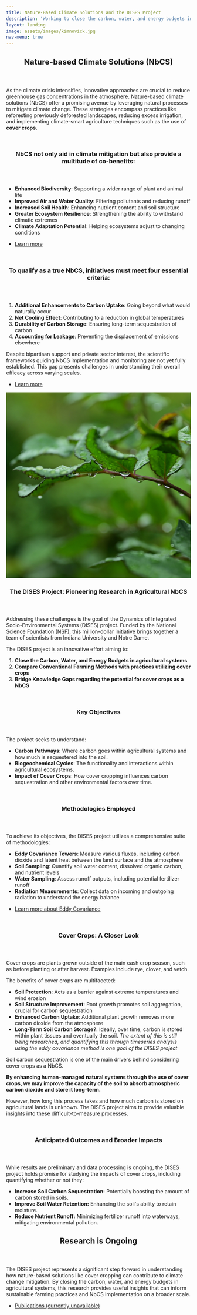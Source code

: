 ```yaml
---
title: Nature-Based Climate Solutions and the DISES Project
description: 'Working to close the carbon, water, and energy budgets in Indiana agricultural systems'
layout: landing
image: assets/images/kimnovick.jpg
nav-menu: true
---
```


<style>
figcaption {
    font-size: smaller;
    font-style: italic;
}
/* Fixed-size container for images */
.image {
    width: 100%;
    height: 500px; /* Set your desired fixed height */
    object-fit: contain;
}

</style>

<!-- Main -->
<div id="main">

<!-- Section 1 -->
<section id="one">
    <div class="inner">
        <header class="major">
            <h2>Nature-based Climate Solutions (NbCS)</h2>
        </header>
        <p>As the climate crisis intensifies, innovative approaches are crucial to reduce greenhouse gas concentrations in the atmosphere. Nature-based climate solutions (NbCS) offer a promising avenue by leveraging natural processes to mitigate climate change. These strategies encompass practices like reforesting previously deforested landscapes, reducing excess irrigation, and implementing climate-smart agriculture techniques such as the use of <b>cover crops</b>.</p>
    </div>
</section>

<!-- Sections -->
<section id="two" class="spotlights">
    <!-- Section 2 -->
    <section>
        <a href="generic.html" class="image">
            <img src="{% link images/wind.jpeg %}" alt="" data-position="center center" />
        </a> 
        <div class="content">
            <div class="inner">
                <header class="major">
                    <h3>NbCS not only aid in climate mitigation but also provide a multitude of co-benefits:</h3>
                </header>
                <ul>
                    <li><b>Enhanced Biodiversity</b>: Supporting a wider range of plant and animal life</li>
                    <li><b>Improved Air and Water Quality</b>: Filtering pollutants and reducing runoff</li>
                    <li><b>Increased Soil Health</b>: Enhancing nutrient content and soil structure</li>
                    <li><b>Greater Ecosystem Resilience</b>: Strengthening the ability to withstand climatic extremes</li>
                    <li><b>Climate Adaptation Potential</b>: Helping ecosystems adjust to changing conditions</li>
                </ul>
                <ul class="actions">
                    <li><a href="https://oneill.indiana.edu/faculty-research/research/climate/index.html" class="button">Learn more</a></li>
                </ul>
            </div>
        </div>
    </section>
    <!-- Section 3 -->
    <section>
        <a href="generic.html" class="image">
            <img src="{% link images/other.jpeg %}" alt="" data-position="center center" />
        </a> 
        <div class="content">
            <div class="inner">
                <header class="major">
                    <h3>To qualify as a true NbCS, initiatives must meet four essential criteria:</h3>
                </header>
                <ol>
                    <li><b>Additional Enhancements to Carbon Uptake</b>: Going beyond what would naturally occur</li>
                    <li><b>Net Cooling Effect</b>: Contributing to a reduction in global temperatures</li>
                    <li><b>Durability of Carbon Storage</b>: Ensuring long-term sequestration of carbon</li>
                    <li><b>Accounting for Leakage</b>: Preventing the displacement of emissions elsewhere</li>
                </ol>
                <p>Despite bipartisan support and private sector interest, the scientific frameworks guiding NbCS implementation and monitoring are not yet fully established. This gap presents challenges in understanding their overall efficacy across varying scales.</p>
                <ul class="actions">
                    <li><a href="https://oneill.indiana.edu/faculty-research/research/climate/index.html" class="button">Learn more</a></li>
                </ul>
            </div>
        </div>
    </section>
    <!-- Section 4 -->
    <section>
        <a href="generic.html" class="image">
            <img src="images/precip.jpeg" alt="" data-position="center center" />
        </a> 
        <div class="content">
            <div class="inner">
                <header class="major">
                    <h3>The DISES Project: Pioneering Research in Agricultural NbCS</h3>
                </header>
                <p>Addressing these challenges is the goal of the Dynamics of Integrated Socio-Environmental Systems (DISES) project. Funded by the National Science Foundation (NSF), this million-dollar initiative brings together a team of scientists from Indiana University and Notre Dame. </p>
                <p>The DISES project is an innovative effort aiming to:</p>
                <ol>
                    <li><b>Close the Carbon, Water, and Energy Budgets in agricultural systems</b></li>
                    <li><b>Compare Conventional Farming Methods with practices utilizing cover crops</b></li>
                    <li><b>Bridge Knowledge Gaps regarding the potential for cover crops as a NbCS</b></li>
                </ol>
            </div>
        </div>
    </section>
    <!-- Section 5 -->
    <section>
        <a href="generic.html" class="image">
            <img src="{% link images/soil.jpeg %}" alt="" data-position="center center" />
        </a>
        <div class="content">
            <div class="inner">
                <header class="major">
                    <h3>Key Objectives</h3>
                </header>
                <p>The project seeks to understand:</p>
                <ul>
                    <li><b>Carbon Pathways</b>: Where carbon goes within agricultural systems and how much is sequestered into the soil.</li>
                    <li><b>Biogeochemical Cycles</b>: The functionality and interactions within agricultural ecosystems.</li>
                    <li><b>Impact of Cover Crops</b>: How cover cropping influences carbon sequestration and other environmental factors over time.</li>
                </ul>
            </div>
        </div>
    </section>
    <!-- Section 6  -->
    <section>
        <a href="generic.html" class="image">
            <img src="{% link images/eddy_cov_ex.png %}" alt="" data-position="center center" />
        </a>
        <div class="content">
            <div class="inner">
                <header class="major">
                    <h3>Methodologies Employed</h3>
                </header>
                <p>To achieve its objectives, the DISES project utilizes a comprehensive suite of methodologies:</p>
                <ul>
                    <li><b>Eddy Covariance Towers</b>: Measure various fluxes, including carbon dioxide and latent heat between the land surface and the atmosphere</li>
                    <li><b>Soil Sampling</b>: Quantify soil water content, dissolved organic carbon, and nutrient levels</li>
                    <li><b>Water Sampling</b>: Assess runoff outputs, including potential fertilizer runoff</li>
                    <li><b>Radiation Measurements</b>: Collect data on incoming and outgoing radiation to understand the energy balance</li>
                </ul>
                <ul class="actions">
                    <li><a href="https://kesondrakey.github.io/FluxTowers.html" class="button">Learn more about Eddy Covariance</a></li>
                </ul>
            </div>
        </div>
    </section>
    <!-- Section 7 -->
    <section>
        <a href="generic.html" class="image">
            <img src="{% link images/redclover.jpg %}" alt="" data-position="center center" />
        </a>
        <div class="content">
            <div class="inner">
                <header class="major">
                    <h3>Cover Crops: A Closer Look</h3>
                </header>
                <p>Cover crops are plants grown outside of the main cash crop season, such as before planting or after harvest. Examples include rye, clover, and vetch. </p>
                <p>The benefits of cover crops are multifaceted:</p>
                <ul>
                    <li><b>Soil Protection</b>: Acts as a barrier against extreme temperatures and wind erosion</li>
                    <li><b>Soil Structure Improvement</b>: Root growth promotes soil aggregation, crucial for carbon sequestration</li>
                    <li><b>Enhanced Carbon Uptake</b>: Additional plant growth removes more carbon dioxide from the atmosphere</li>
                    <li><b>Long-Term Soil Carbon Storage?</b>: Ideally, over time, carbon is stored within plant tissues and eventually the soil. <i>The extent of this is still being researched, and quantifying this through timeseries analysis using the eddy covariance method is one goal of the DISES project</i></li>
                </ul>
                <p>Soil carbon sequestration is one of the main drivers behind considering cover crops as a NbCS.</p>
                <p><b>By enhancing human-managed natural systems through the use of cover crops, we may improve the capacity of the soil to absorb atmospheric carbon dioxide and store it long-term.</b></p>
                <p>However, how long this process takes and how much carbon is stored on agricultural lands is unknown. The DISES project aims to provide valuable insights into these difficult-to-measure processes.</p>
            </div>
        </div>
    </section>
    <!-- Section 8  -->
    <section>
        <a href="generic.html" class="image">
            <img src="{% link images/netrad.jpeg %}" alt="" data-position="center center" />
        </a>
        <div class="content">
            <div class="inner">
                <header class="major">
                    <h3>Anticipated Outcomes and Broader Impacts</h3>
                </header>
                <p>While results are preliminary and data processing is ongoing, the DISES project holds promise for studying the impacts of cover crops, including quantifying whether or not they:</p>
                <ul>
                    <li><b>Increase Soil Carbon Sequestration:</b> Potentially boosting the amount of carbon stored in soils.</li>
                    <li><b>Improve Soil Water Retention:</b> Enhancing the soil's ability to retain moisture.</li>
                    <li><b>Reduce Nutrient Runoff:</b> Minimizing fertilizer runoff into waterways, mitigating environmental pollution.</li>
                </ul>
            </div>
        </div>
    </section>
</section>

<!-- Section 9 (Fixed Formatting) -->
<section id="nine">
    <div class="inner">
        <header class="major">
            <h2>Research is Ongoing</h2>
        </header>
        <p>The DISES project represents a significant step forward in understanding how nature-based solutions like cover cropping can contribute to climate change mitigation. By closing the carbon, water, and energy budgets in agricultural systems, this research provides useful insights that can inform sustainable farming practices and NbCS implementation on a broader scale.</p>
        <ul class="actions">
            <li><a href="https://kesondrakey.github.io/DownforMaintenance" class="button next">Publications (currently unavailable)</a></li>
        </ul>
    </div>
</section>

</div>
